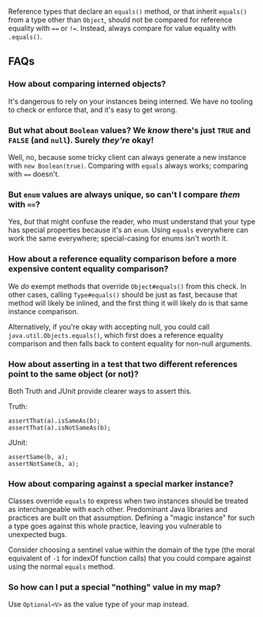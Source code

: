 Reference types that declare an `equals()` method, or that inherit `equals()`
from a type other than `Object`, should not be compared for reference equality
with `==` or `!=`. Instead, always compare for value equality with `.equals()`.

## FAQs

### How about comparing interned objects?

It's dangerous to rely on your instances being interned. We have no tooling to
check or enforce that, and it's easy to get wrong.

### But what about `Boolean` values? We _know_ there's just `TRUE` and `FALSE` (and `null`). Surely _they're_ okay!

Well, no, because some tricky client can always generate a new instance with
`new Boolean(true)`. Comparing with `equals` always works; comparing with `==`
doesn't.

### But `enum` values are always unique, so can't I compare _them_ with `==`?

Yes, _but_ that might confuse the reader, who must understand that your type has
special properties because it's an `enum`. Using `equals` everywhere can work
the same everywhere; special-casing for enums isn't worth it.

### How about a reference equality comparison before a more expensive content equality comparison?

We _do_ exempt methods that override `Object#equals()` from this check. In other
cases, calling `Type#equals()` should be just as fast, because that method will
likely be inlined, and the first thing it will likely do is that same instance
comparison.

Alternatively, if you're okay with accepting null, you could call
`java.util.Objects.equals()`, which first does a reference equality comparison
and then falls back to content equality for non-null arguments.

### How about asserting in a test that two different references point to the same object (or not)?

Both Truth and JUnit provide clearer ways to assert this.

Truth:

```
assertThat(a).isSameAs(b);
assertThat(a).isNotSameAs(b);
```

JUnit:

```
assertSame(b, a);
assertNotSame(b, a);
```

### How about comparing against a special marker instance?

Classes override `equals` to express when two instances should be treated as
interchangeable with each other. Predominant Java libraries and practices are
built on that assumption. Defining a "magic instance" for such a type goes
against this whole practice, leaving you vulnerable to unexpected bugs.

Consider choosing a sentinel value within the domain of the type (the moral
equivalent of `-1` for indexOf function calls) that you could compare against
using the normal `equals` method.

### So how can I put a special "nothing" value in my map?

Use `Optional<V>` as the value type of your map instead.

